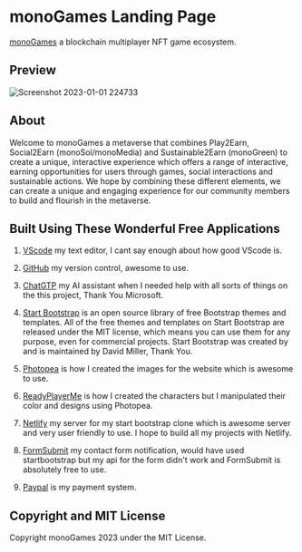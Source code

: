 # monoGames Landing Page

[monoGames](https://github.com/369gtech/monoGames) a blockchain multiplayer NFT game ecosystem.

## Preview

![Screenshot 2023-01-01 224733](https://user-images.githubusercontent.com/73673561/218204760-b553880d-6b54-4da7-96aa-93d74f4a38a2.png)

## About

Welcome to monoGames a metaverse that combines Play2Earn, Social2Earn (monoSol/monoMedia) and Sustainable2Earn (monoGreen) to create a unique, interactive experience which offers a range of interactive, earning opportunities for users through games, social interactions and sustainable actions. We hope by combining these different elements, we can create a unique and engaging experience for our community members to build and flourish in the metaverse.

## Built Using These Wonderful Free Applications

1. [VScode](https://code.visualstudio.com/) my text editor, I cant say enough about how good VScode is.

2. [GitHub](https://github.com/) my version control, awesome to use.

3. [ChatGTP](https://chat.openai.com/chat) my AI assistant when I needed help with all sorts of things on the this project, Thank You Microsoft.

4. [Start Bootstrap](https://startbootstrap.com/) is an open source library of free Bootstrap themes and templates. All of the free themes and templates on Start Bootstrap are released under the MIT license, which means you can use them for any purpose, even for commercial projects. Start Bootstrap was created by and is maintained by David Miller, Thank You.

5. [Photopea](https://www.photopea.com/) is how I created the images for the website which is awesome to use.

6. [ReadyPlayerMe](https://readyplayer.me/) is how I created the characters but I manipulated their color and designs using Photopea.

7. [Netlify](https://app.netlify.com/) my server for my start bootstrap clone which is awesome server and very user friendly to use. I hope to build all my projects with Netlify.

8. [FormSubmit](https://formsubmit.co/) my contact form notification, would have used startbootstrap but my api for the form didn't work and FormSubmit is absolutely free to use.

9. [Paypal](https://www.paypal.com/) is my payment system.

## Copyright and MIT License

Copyright monoGames 2023 under the MIT License.
